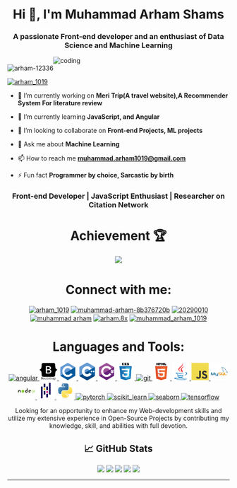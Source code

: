 <h1 align="center">Hi 👋, I'm Muhammad Arham Shams</h1>
<h3 align="center">A passionate Front-end developer and an enthusiast of Data Science and Machine Learning</h3>
<img align="right" alt="coding" width="400" src="https://cdn.dribbble.com/users/1162077/screenshots/3848914/programmer.gif">




<p align="left"> <img src="https://komarev.com/ghpvc/?username=arham-12336&label=Profile%20views&color=0e75b6&style=flat" alt="arham-12336" /> </p>

<p align="left"> <a href="https://twitter.com/arham_1019" target="blank"><img src="https://img.shields.io/twitter/follow/arham_1019?logo=twitter&style=for-the-badge" alt="arham_1019" /></a> </p>

- 🔭 I’m currently working on **Meri Trip(A travel website),A Recommender System For literature review**

- 🌱 I’m currently learning **JavaScript, and Angular**

- 👯 I’m looking to collaborate on **Front-end Projects, ML projects**

- 💬 Ask me about **Machine Learning**

- 📫 How to reach me **muhammad.arham1019@gmail.com**

- ⚡ Fun fact **Programmer by choice, Sarcastic by birth**
<h3 align="center">Front-end Developer | JavaScript Enthusiast | Researcher on Citation Network </h3>
   <div align="center">
<h1 align="center">Achievement 🏆</h1>
<p align="center"><img src="https://github-profile-trophy.vercel.app/?username=arham-12336&theme=darkhub" /></a> </p>
<h1 align="center">Connect with me:</h3>
<p align="center">
<a href="https://twitter.com/arham_1019" target="blank"><img align="center" src="https://raw.githubusercontent.com/rahuldkjain/github-profile-readme-generator/master/src/images/icons/Social/twitter.svg" alt="arham_1019" height="30" width="40" /></a>
<a href="https://linkedin.com/in/muhammad-arham-8b376720b" target="blank"><img align="center" src="https://raw.githubusercontent.com/rahuldkjain/github-profile-readme-generator/master/src/images/icons/Social/linked-in-alt.svg" alt="muhammad-arham-8b376720b" height="30" width="40" /></a>
<a href="https://stackoverflow.com/users/20290010" target="blank"><img align="center" src="https://raw.githubusercontent.com/rahuldkjain/github-profile-readme-generator/master/src/images/icons/Social/stack-overflow.svg" alt="20290010" height="30" width="40" /></a>
<a href="https://www.facebook.com/profile.php?id=100009842269046" target="blank"><img align="center" src="https://raw.githubusercontent.com/rahuldkjain/github-profile-readme-generator/master/src/images/icons/Social/facebook.svg" alt="muhammad arham" height="30" width="40" /></a>
<a href="https://instagram.com/arham.8x" target="blank"><img align="center" src="https://raw.githubusercontent.com/rahuldkjain/github-profile-readme-generator/master/src/images/icons/Social/instagram.svg" alt="arham.8x" height="30" width="40" /></a>
<a href="https://www.leetcode.com/muhammad_arham_1019" target="blank"><img align="center" src="https://raw.githubusercontent.com/rahuldkjain/github-profile-readme-generator/master/src/images/icons/Social/leet-code.svg" alt="muhammad_arham_1019" height="30" width="40" /></a>
</p>

<h1 align="center">Languages and Tools:</h1>
<p align="center"> <a href="https://angular.io" target="_blank" rel="noreferrer"> <img src="https://angular.io/assets/images/logos/angular/angular.svg" alt="angular" width="40" height="40"/> </a> <a href="https://getbootstrap.com" target="_blank" rel="noreferrer"> <img src="https://raw.githubusercontent.com/devicons/devicon/master/icons/bootstrap/bootstrap-plain-wordmark.svg" alt="bootstrap" width="40" height="40"/> </a> <a href="https://www.cprogramming.com/" target="_blank" rel="noreferrer"> <img src="https://raw.githubusercontent.com/devicons/devicon/master/icons/c/c-original.svg" alt="c" width="40" height="40"/> </a> <a href="https://www.w3schools.com/cpp/" target="_blank" rel="noreferrer"> <img src="https://raw.githubusercontent.com/devicons/devicon/master/icons/cplusplus/cplusplus-original.svg" alt="cplusplus" width="40" height="40"/> </a> <a href="https://www.w3schools.com/cs/" target="_blank" rel="noreferrer"> <img src="https://raw.githubusercontent.com/devicons/devicon/master/icons/csharp/csharp-original.svg" alt="csharp" width="40" height="40"/> </a> <a href="https://www.w3schools.com/css/" target="_blank" rel="noreferrer"> <img src="https://raw.githubusercontent.com/devicons/devicon/master/icons/css3/css3-original-wordmark.svg" alt="css3" width="40" height="40"/> </a> <a href="https://git-scm.com/" target="_blank" rel="noreferrer"> <img src="https://www.vectorlogo.zone/logos/git-scm/git-scm-icon.svg" alt="git" width="40" height="40"/> </a> <a href="https://www.w3.org/html/" target="_blank" rel="noreferrer"> <img src="https://raw.githubusercontent.com/devicons/devicon/master/icons/html5/html5-original-wordmark.svg" alt="html5" width="40" height="40"/> </a> <a href="https://www.java.com" target="_blank" rel="noreferrer"> <img src="https://raw.githubusercontent.com/devicons/devicon/master/icons/java/java-original.svg" alt="java" width="40" height="40"/> </a> <a href="https://developer.mozilla.org/en-US/docs/Web/JavaScript" target="_blank" rel="noreferrer"> <img src="https://raw.githubusercontent.com/devicons/devicon/master/icons/javascript/javascript-original.svg" alt="javascript" width="40" height="40"/> </a> <a href="https://www.mysql.com/" target="_blank" rel="noreferrer"> <img src="https://raw.githubusercontent.com/devicons/devicon/master/icons/mysql/mysql-original-wordmark.svg" alt="mysql" width="40" height="40"/> </a> <a href="https://nodejs.org" target="_blank" rel="noreferrer"> <img src="https://raw.githubusercontent.com/devicons/devicon/master/icons/nodejs/nodejs-original-wordmark.svg" alt="nodejs" width="40" height="40"/> </a> <a href="https://pandas.pydata.org/" target="_blank" rel="noreferrer"> <img src="https://raw.githubusercontent.com/devicons/devicon/2ae2a900d2f041da66e950e4d48052658d850630/icons/pandas/pandas-original.svg" alt="pandas" width="40" height="40"/> </a> <a href="https://www.python.org" target="_blank" rel="noreferrer"> <img src="https://raw.githubusercontent.com/devicons/devicon/master/icons/python/python-original.svg" alt="python" width="40" height="40"/> </a> <a href="https://pytorch.org/" target="_blank" rel="noreferrer"> <img src="https://www.vectorlogo.zone/logos/pytorch/pytorch-icon.svg" alt="pytorch" width="40" height="40"/> </a> <a href="https://scikit-learn.org/" target="_blank" rel="noreferrer"> <img src="https://upload.wikimedia.org/wikipedia/commons/0/05/Scikit_learn_logo_small.svg" alt="scikit_learn" width="40" height="40"/> </a> <a href="https://seaborn.pydata.org/" target="_blank" rel="noreferrer"> <img src="https://seaborn.pydata.org/_images/logo-mark-lightbg.svg" alt="seaborn" width="40" height="40"/> </a> <a href="https://www.tensorflow.org" target="_blank" rel="noreferrer"> <img src="https://www.vectorlogo.zone/logos/tensorflow/tensorflow-icon.svg" alt="tensorflow" width="40" height="40"/> </a> </p>

Looking for an opportunity to enhance my Web-development skills and utilize my extensive experience in Open-Source Projects by contributing my knowledge, skill, and abilities with full devotion.

## &#x1f4c8; GitHub Stats

![](http://github-profile-summary-cards.vercel.app/api/cards/stats?username=arham-12336&theme=nord_dark)
![](http://github-profile-summary-cards.vercel.app/api/cards/productive-time?username=arham-12336&theme=nord_dark&utcOffset=8)
![](http://github-profile-summary-cards.vercel.app/api/cards/most-commit-language?username=arham-12336&theme=nord_dark)
![](http://github-profile-summary-cards.vercel.app/api/cards/repos-per-language?username=arham-12336&theme=nord_dark)
![](http://github-profile-summary-cards.vercel.app/api/cards/profile-details?username=arham-12336&theme=nord_dark)
***

